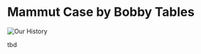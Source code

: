# Mammut Case by Bobby Tables
![Our History](https://imgs.xkcd.com/comics/exploits_of_a_mom.png)

tbd
